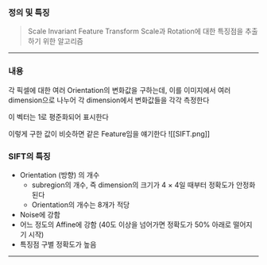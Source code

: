 ### 정의 및 특징
>Scale Invariant Feature Transform
>Scale과 Rotation에 대한 특징점을 추출하기 위한 알고리즘
---
### 내용
각 픽셀에 대한 여러 Orientation의 변화값을 구하는데, 이를 이미지에서 여러 dimension으로 나누어 각 dimension에서 변화값들을 각각 측정한다

이 벡터는 1로 평준화되어 표시한다

이렇게 구한 값이 비슷하면 같은 Feature임을 얘기한다
![[SIFT.png]]

### SIFT의 특징
- Orientation (방향) 의 개수
	- subregion의 개수, 즉 dimension의 크기가 4 $\times$ 4일 때부터 정확도가 안정화 된다
	- Orientation의 개수는 8개가 적당
- Noise에 강함
- 어느 정도의 Affine에 강함 (40도 이상을 넘어가면 정확도가 50% 아래로 떨어지기 시작)
- 특징점 구별 정확도가 높음

---
